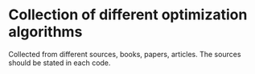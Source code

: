 # Collection of different optimization algorithms

Collected from different sources, books, papers, articles. The sources should be stated in each code. 